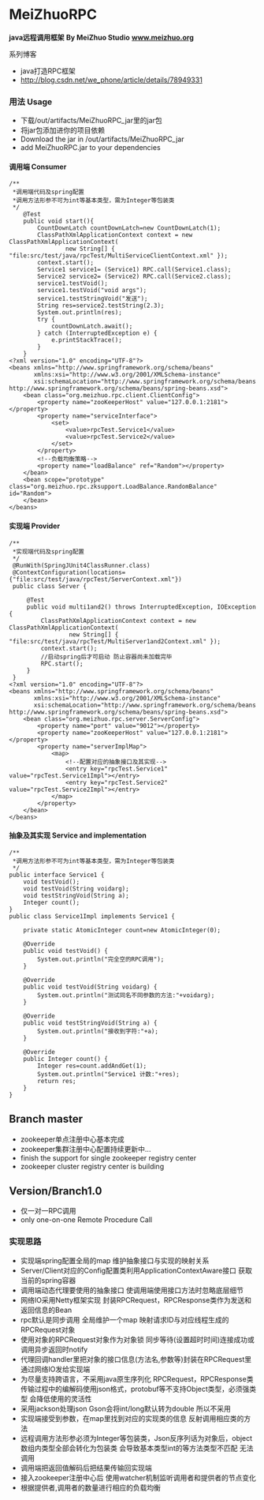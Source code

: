 # MeiZhuoRPC
**java远程调用框架**
**By MeiZhuo Studio**
**www.meizhuo.org**

系列博客
- java打造RPC框架 
- http://blog.csdn.net/we_phone/article/details/78949331

### 用法 Usage
- 下载/out/artifacts/MeiZhuoRPC_jar里的jar包
- 将jar包添加进你的项目依赖
- Download the jar in /out/artifacts/MeiZhuoRPC_jar
- add MeiZhuoRPC.jar to your dependencies

#### 调用端 Consumer
```
/**
 *调用端代码及spring配置
 *调用方法形参不可为int等基本类型，需为Integer等包装类
 */
    @Test
    public void start(){
        CountDownLatch countDownLatch=new CountDownLatch(1);
        ClassPathXmlApplicationContext context = new ClassPathXmlApplicationContext(
                new String[] { "file:src/test/java/rpcTest/MultiServiceClientContext.xml" });
        context.start();
        Service1 service1= (Service1) RPC.call(Service1.class);
        Service2 service2= (Service2) RPC.call(Service2.class);
        service1.testVoid();
        service1.testVoid("void args");
        service1.testStringVoid("发送");
        String res=service2.testString(2.3);
        System.out.println(res);
        try {
            countDownLatch.await();
        } catch (InterruptedException e) {
            e.printStackTrace();
        }
    }
<?xml version="1.0" encoding="UTF-8"?>
<beans xmlns="http://www.springframework.org/schema/beans"
       xmlns:xsi="http://www.w3.org/2001/XMLSchema-instance"
       xsi:schemaLocation="http://www.springframework.org/schema/beans http://www.springframework.org/schema/beans/spring-beans.xsd">
    <bean class="org.meizhuo.rpc.client.ClientConfig">
        <property name="zooKeeperHost" value="127.0.0.1:2181"></property>
        <property name="serviceInterface">
            <set>
                <value>rpcTest.Service1</value>
                <value>rpcTest.Service2</value>
            </set>
        </property>
        <!--负载均衡策略-->
        <property name="loadBalance" ref="Random"></property>
    </bean>
    <bean scope="prototype" class="org.meizhuo.rpc.zksupport.LoadBalance.RandomBalance" id="Random">
    </bean>
</beans>
```
#### 实现端 Provider
```
/**
 *实现端代码及spring配置
 */
 @RunWith(SpringJUnit4ClassRunner.class)
 @ContextConfiguration(locations={"file:src/test/java/rpcTest/ServerContext.xml"})
 public class Server {
 
     @Test
     public void multi1and2() throws InterruptedException, IOException {
         ClassPathXmlApplicationContext context = new ClassPathXmlApplicationContext(
                 new String[] { "file:src/test/java/rpcTest/MultiServer1and2Context.xml" });
         context.start();
         //启动spring后才可启动 防止容器尚未加载完毕
         RPC.start();
     }
 }
<?xml version="1.0" encoding="UTF-8"?>
<beans xmlns="http://www.springframework.org/schema/beans"
       xmlns:xsi="http://www.w3.org/2001/XMLSchema-instance"
       xsi:schemaLocation="http://www.springframework.org/schema/beans http://www.springframework.org/schema/beans/spring-beans.xsd">
    <bean class="org.meizhuo.rpc.server.ServerConfig">
        <property name="port" value="9012"></property>
        <property name="zooKeeperHost" value="127.0.0.1:2181"></property>
        <property name="serverImplMap">
            <map>
                <!--配置对应的抽象接口及其实现-->
                <entry key="rpcTest.Service1" value="rpcTest.Service1Impl"></entry>
                <entry key="rpcTest.Service2" value="rpcTest.Service2Impl"></entry>
            </map>
        </property>
    </bean>
</beans>
```
#### 抽象及其实现 Service and implementation
```
/**
 *调用方法形参不可为int等基本类型，需为Integer等包装类
 */
public interface Service1 {
    void testVoid();
    void testVoid(String voidarg);
    void testStringVoid(String a);
    Integer count();
}
public class Service1Impl implements Service1 {

    private static AtomicInteger count=new AtomicInteger(0);

    @Override
    public void testVoid() {
        System.out.println("完全空的RPC调用");
    }

    @Override
    public void testVoid(String voidarg) {
        System.out.println("测试同名不同参数的方法:"+voidarg);
    }

    @Override
    public void testStringVoid(String a) {
        System.out.println("接收到字符:"+a);
    }

    @Override
    public Integer count() {
        Integer res=count.addAndGet(1);
        System.out.println("Service1 计数:"+res);
        return res;
    }
}
```
## Branch master
- zookeeper单点注册中心基本完成
- zookeeper集群注册中心配置持续更新中...
- finish the support for single zookeeper registry center
- zookeeper cluster registry center is building

## Version/Branch1.0
- 仅一对一RPC调用 
- only one-on-one Remote Procedure Call 

### 实现思路
- 实现端spring配置全局的map 维护抽象接口与实现的映射关系
- Server/Client对应的Config配置类利用ApplicationContextAware接口 获取当前的spring容器
- 调用端动态代理要使用的抽象接口 使调用端使用接口方法时忽略底层细节
- 网络IO采用Netty框架实现 封装RPCRequest，RPCResponse类作为发送和返回信息的Bean
- rpc默认是同步调用 全局维护一个map 映射请求ID与对应线程生成的RPCRequest对象
- 使用对象的RPCRequest对象作为对象锁 同步等待(设置超时时间)连接成功或调用异步返回时notify
- 代理回调handler里把对象的接口信息(方法名,参数等)封装在RPCRequest里通过网络IO发给实现端
- 为尽量支持跨语言，不采用java原生序列化 RPCRequest，RPCResponse类传输过程中的编解码使用json格式，protobuf等不支持Object类型，必须强类型 会降低使用的灵活性
- 采用jackson处理json Gson会将int/long默认转为double 所以不采用
- 实现端接受到参数，在map里找到对应的实现类的信息 反射调用相应类的方法
- 远程调用方法形参必须为Integer等包装类，Json反序列话为对象后，object数组内类型全部会转化为包装类 会导致基本类型int的等方法类型不匹配 无法调用
- 调用端把返回值解码后把结果传输回实现端
- 接入zookeeper注册中心后 使用watcher机制监听调用者和提供者的节点变化
- 根据提供者,调用者的数量进行相应的负载均衡

